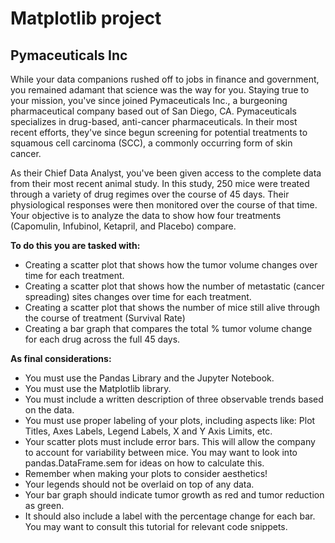# Matplotlib project

## Pymaceuticals Inc

While your data companions rushed off to jobs in finance and government, you remained adamant that science was the way for you. Staying true to your mission, you've since joined Pymaceuticals Inc., a burgeoning pharmaceutical company based out of San Diego, CA. Pymaceuticals specializes in drug-based, anti-cancer pharmaceuticals. In their most recent efforts, they've since begun screening for potential treatments to squamous cell carcinoma (SCC), a commonly occurring form of skin cancer.

As their Chief Data Analyst, you've been given access to the complete data from their most recent animal study. In this study, 250 mice were treated through a variety of drug regimes over the course of 45 days. Their physiological responses were then monitored over the course of that time. Your objective is to analyze the data to show how four treatments (Capomulin, Infubinol, Ketapril, and Placebo) compare.

**To do this you are tasked with:**

- Creating a scatter plot that shows how the tumor volume changes over time for each treatment.
- Creating a scatter plot that shows how the number of metastatic (cancer spreading) sites changes over time for each treatment.
- Creating a scatter plot that shows the number of mice still alive through the course of treatment (Survival Rate)
- Creating a bar graph that compares the total % tumor volume change for each drug across the full 45 days.

**As final considerations:**

- You must use the Pandas Library and the Jupyter Notebook.
- You must use the Matplotlib library.
- You must include a written description of three observable trends based on the data.
- You must use proper labeling of your plots, including aspects like: Plot Titles, Axes Labels, Legend Labels, X and Y Axis Limits, etc.
- Your scatter plots must include error bars. This will allow the company to account for variability between mice. You may want to look into pandas.DataFrame.sem for ideas on how to calculate this.
- Remember when making your plots to consider aesthetics!
- Your legends should not be overlaid on top of any data.
- Your bar graph should indicate tumor growth as red and tumor reduction as green.
- It should also include a label with the percentage change for each bar. You may want to consult this tutorial for relevant code snippets.

